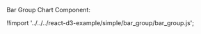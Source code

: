 Bar Group Chart Component:

<div id="data_bar_group" class="demo"></div>
<script src="/react-d3-example/dist/simple/min/bar_group.min.js"></script>

!!import '../../../react-d3-example/simple/bar_group/bar_group.js';
